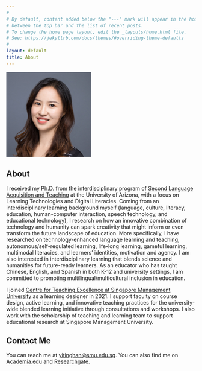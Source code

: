 ```yaml
---
#
# By default, content added below the "---" mark will appear in the home page
# between the top bar and the list of recent posts.
# To change the home page layout, edit the _layouts/home.html file.
# See: https://jekyllrb.com/docs/themes/#overriding-theme-defaults
#
layout: default
title: About
---
```

![Yiting Han](readme1.jpg)
## About

I received my Ph.D. from the interdisciplinary program of [Second Language Acquisition and Teaching](https://slat.arizona.edu/) at the University of Arizona, with a focus on Learning Technologies and Digital Literacies. Coming from an interdisciplinary learning background myself (language, culture, literacy, education, human-computer interaction, speech technology, and educational technology), I research on how an innovative combination of technology and humanity can spark creativity that might inform or even transform the future landscape of education. More specifically, I have researched on technology-enhanced language learning and teaching, autonomous/self-regulated learning, life-long learning, gameful learning, multimodal literacies, and learners’ identities, motivation and agency. I am also interested in interdisciplinary learning that blends science and humanities for future-ready learners. As an educator who has taught Chinese, English, and Spanish in both K-12 and university settings, I am committed to promoting multilingual/multicultural inclusion in education.

I joined [Centre for Teaching Excellence at Singapore Management University](https://cte.smu.edu.sg/about-us/team) as a learning designer in 2021. I support faculty on course design, active learning, and innovative teaching practices for the university-wide blended learning initiative through consultations and workshops. I also work with the scholarship of teaching and learning team to support educational research at Singapore Management University.

## Contact Me
You can reach me at [yitinghan@smu.edu.sg](mailto:yitinghan@smu.edu.sg). You can also find me on [Academia.edu](https://smu-sg.academia.edu/YitingHan) and [Researchgate](https://www.researchgate.net/profile/Yiting-Han).
